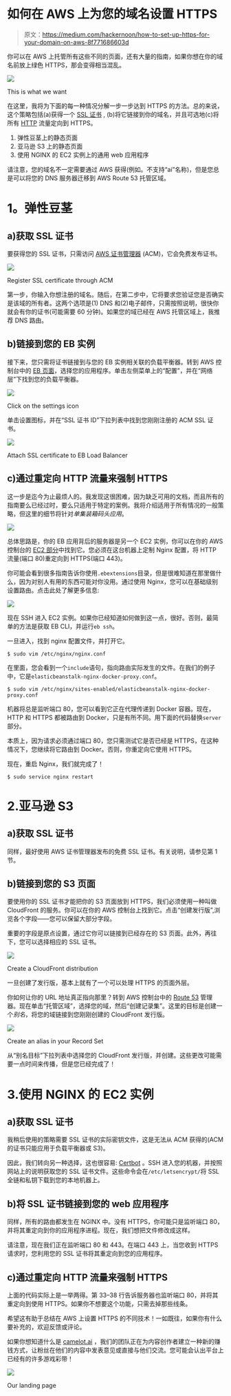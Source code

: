 # 如何在 AWS 上为您的域名设置 HTTPS

> 原文：<https://medium.com/hackernoon/how-to-set-up-https-for-your-domain-on-aws-8f771686603d>

你可以在 AWS 上托管所有这些不同的页面，还有大量的指南，如果你想在你的域名前放上绿色 HTTPS，那会变得相当混乱。

![](img/1f2a52a660079c60f94c83885dbdefce.png)

This is what we want

在这里，我将为下面的每一种情况分解一步一步达到 HTTPS 的方法。总的来说，这个策略包括(a)获得一个 [SSL 证书](https://en.wikipedia.org/wiki/Certificate_authority) , (b)将它链接到你的域名，并且可选地(c)将所有 [HTTP](https://hackernoon.com/tagged/http) 流量定向到 HTTPS。

1.  弹性豆茎上的静态页面
2.  亚马逊 S3 上的静态页面
3.  使用 NGINX 的 EC2 实例上的通用 web 应用程序

请注意，您的域名不一定需要通过 AWS 获得(例如。不支持“ai”名称)，但是您总是可以将您的 DNS 服务器迁移到 AWS Route 53 托管区域。

# **1。弹性豆茎**

## a)获取 SSL 证书

要获得您的 SSL 证书，只需访问 [AWS 证书管理器](https://aws.amazon.com/certificate-manager/) (ACM)，它会免费发布证书。

![](img/d25f1e6d26d58bed712aff8d9e5000cf.png)

Register SSL certificate through ACM

第一步，你输入你想注册的域名。随后，在第二步中，它将要求您验证您是否确实是该域的所有者。这两个选项是(1) DNS 和(2)电子邮件，只需按照说明，很快你就会有你的证书(可能需要 60 分钟)。如果您的域已经在 AWS 托管区域上，我推荐 DNS 路由。

## b)链接到您的 EB 实例

接下来，您只需将证书链接到与您的 EB 实例相关联的负载平衡器。转到 AWS 控制台中的 [EB 页面](https://console.aws.amazon.com/elasticbeanstalk/home)，选择您的应用程序。单击左侧菜单上的“配置”，并在“网络层”下找到您的负载平衡器。

![](img/88c45455a6ad0bbc5e52943c105ae74e.png)

Click on the settings icon

单击设置图标，并在“SSL 证书 ID”下拉列表中找到您刚刚注册的 ACM SSL 证书。

![](img/91404d1d7d30b6d140de750ab87005b6.png)

Attach SSL certificate to EB Load Balancer

## c)通过重定向 HTTP 流量来强制 HTTPS

这一步是迄今为止最烦人的。我发现这很困难，因为缺乏可用的文档，而且所有的指南要么已经过时，要么只适用于特定的案例。我将介绍适用于所有情况的一般策略，但这里的细节将针对*单集装箱码头应用*。

![](img/f4ed2ae4a34e6d3ae17d7e3458d7558f.png)

总体思路是，你的 EB 应用背后的服务器是另一个 EC2 实例，你可以在你的 AWS 控制台的 [EC2 部分](https://console.aws.amazon.com/ec2/v2/home)中找到它。您必须在这台机器上定制 Nginx 配置，将 HTTP 流量(端口 80)重定向到 HTTPS(端口 443)。

你可能会看到很多指南告诉你使用`.ebextensions`目录，但是很难知道在那里做什么，因为对别人有用的东西可能对你没用。通过使用 Nginx，您可以在基础级别设置路由。点击此处了解更多信息:

![](img/e4dd611a041c8f518b91b25fbf69f7ac.png)

现在 SSH 进入 EC2 实例。如果你已经知道如何做到这一点，很好。否则，最简单的方法是获取 EB CLI，并运行`eb ssh`。

一旦进入，找到 nginx 配置文件，并打开它。

```
$ sudo vim /etc/nginx/nginx.conf
```

在里面，您会看到一个`include`语句，指向路由实际发生的文件。在我们的例子中，它是`elasticbeanstalk-nginx-docker-proxy.conf`。

```
$ sudo vim /etc/nginx/sites-enabled/elasticbeanstalk-nginx-docker-proxy.conf
```

机器将总是监听端口 80，您可以看到它正在代理传递到 Docker 容器。现在，HTTP 和 HTTPS 都被路由到 Docker，只是有所不同。用下面的代码替换`server`部分。

本质上，因为请求必须通过端口 80，您只需测试它是否已经是 HTTPS，在这种情况下，您继续将它路由到 Docker。否则，你重定向它使用 HTTPS。

现在，重启 Nginx，我们就完成了！

```
$ sudo service nginx restart
```

# 2.亚马逊 S3

## a)获取 SSL 证书

同样，最好使用 AWS 证书管理器发布的免费 SSL 证书。有关说明，请参见第 1 节。

## b)链接到您的 S3 页面

要使用你的 SSL 证书才能把你的 S3 页面放到 HTTPS，我们必须使用一种叫做 CloudFront 的服务。你可以在你的 AWS 控制台上找到它。点击“创建发行版”,浏览各个字段——您可以保留大部分字段。

重要的字段是原点设置，通过它你可以链接到已经存在的 S3 页面。此外，再往下，您可以选择相应的 SSL 证书。

![](img/0d3ae6e8ec2b77aca95a4ada0fef4cb6.png)

Create a CloudFront distribution

一旦创建了发行版，基本上就有了一个可以处理 HTTPS 的页面外层。

你如何让你的 URL 地址真正指向那里？转到 AWS 控制台中的 [Route 53](https://console.aws.amazon.com/route53/home) 管理器。现在单击“托管区域”，选择您的域，然后“创建记录集”。这里的目标是创建一个*别名*，将您的域链接到您刚刚创建的 CloudFront 发行版。

![](img/a87afe8645b28629302966e834f7c754.png)

Create an alias in your Record Set

从“别名目标”下拉列表中选择您的 CloudFront 发行版，并创建。这些更改可能需要一点时间来传播，但是您已经完成了！

# 3.使用 NGINX 的 EC2 实例

## a)获取 SSL 证书

我稍后使用的策略需要 SSL 证书的实际密钥文件，这是无法从 ACM 获得的(ACM 的证书只能应用于负载平衡器或 S3)。

因此，我们转向另一种选择，这也很容易: [Certbot](https://certbot.eff.org/) 。SSH 进入您的机器，并按照网站上的说明获取您的 SSL 证书文件。这些命令会在`/etc/letsencrypt/`将 SSL 全链和私钥下载到您的本地机器上。

## b)将 SSL 证书链接到您的 web 应用程序

同样，所有的路由都发生在 NGINX 中。没有 HTTPS，你可能只是监听端口 80，并将其重定向到你的应用程序进程。现在，我们想把文件修改成这样。

请注意，现在我们正在监听端口 80 和 443。在端口 443 上，当您收到 HTTPS 请求时，您利用您的 SSL 证书将其重定向到您的应用程序。

## c)通过重定向 HTTP 流量来强制 HTTPS

上面的代码实际上是一举两得。第 33–38 行告诉服务器也监听端口 80，并将其重定向到使用 HTTPS。如果你不想要这个功能，只需去掉那些线条。

希望这有助于总结在 AWS 上设置 HTTPS 的不同技术！一如既往，如果你有什么要补充的，欢迎反馈或评论。

如果你想知道什么是 [camelot.ai](https://camelot.ai) ，我们的团队正在为内容创作者建立一种新的赚钱方式，让粉丝在他们的内容中发表意见或直接与他们交流。您可能会认出平台上已经有的许多游戏彩带！

![](img/0581bba5c997cc3d520e0a2919e3eb52.png)

Our landing page
